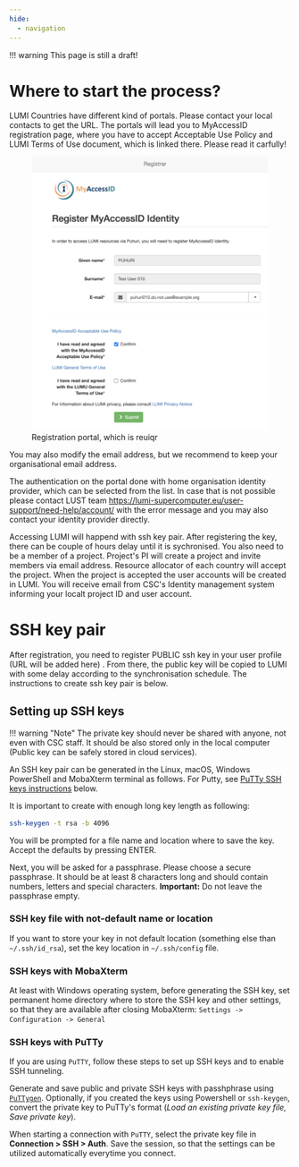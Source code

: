 ```yaml
---
hide:
  - navigation
---
```


!!! warning
    This page is still a draft!
    

# Where to start the process?

LUMI Countries have different kind of portals. Please contact your local contacts to get the URL.
The portals will lead you to MyAccessID registration page, where you have to accept Acceptable Use Policy and LUMI Terms of Use document, which is linked there. Please read it carfully!

<figure>
  <img 
    src="../assets/images/Puhuri_Registration_example.png" 
    width="560"
    alt="Screenshot of registrationg portal"
  >
  <figcaption>Registration portal, which is reuiqr</figcaption>
</figure>

 
You may also modify the email address, but we recommend to keep your organisational email address.

The authentication on the portal done with home organisation identity provider, which can be selected from the list. 
In case that is not possible please contact LUST team https://lumi-supercomputer.eu/user-support/need-help/account/ with the error message and you may also contact your identity provider directly.

Accessing LUMI will happend with ssh key pair. 
After registering the key, there can be couple of hours delay until it is sychronised.
You also need to be a member of a project. Project's PI will create a project and invite members via email address. Resource allocator of each country will accept the project.
When the project is accepted the user accounts will be created in LUMI. You will receive email from CSC's Identity management system informing your localt project ID and user account.

# SSH key pair 

After registration, you need to register PUBLIC ssh key in your user profile (URL will be added here) . From there, the public key will be copied to LUMI with some delay according to the synchronisation schedule. The instructions to create ssh key pair is below.

## Setting up SSH keys

!!! warning "Note"
    The private key should never be shared with anyone, not even with
    CSC staff. It should be also stored only in the local computer (Public key
    can be safely stored in cloud services).

An SSH key pair can be generated in the Linux, macOS, Windows PowerShell and MobaXterm terminal as follows. For Putty, see [PuTTy SSH keys instructions](#ssh-keys-with-putty) below.

It is important to create with enough long key length as following:

```bash
ssh-keygen -t rsa -b 4096
```

You will be prompted for a file name and location where to save the
key. Accept the defaults by pressing ENTER.

Next, you will be asked for a passphrase. Please choose a secure
passphrase. It should be at least 8 characters long and should contain
numbers, letters and special characters. **Important:** Do not leave
the passphrase empty.

### SSH key file with not-default name or location
If you want to store your key in not default location (something else than `~/.ssh/id_rsa`), set the key location in `~/.ssh/config` file.
 
### SSH keys with MobaXterm
At least with Windows operating system, before generating the SSH key, set permanent home directory where to store the SSH key and other settings, so that they are available after closing MobaXterm: `Settings -> Configuration -> General`

### SSH keys with PuTTy
If you are using `PuTTY`, follow these steps to set up SSH keys and to enable SSH tunneling.  

Generate and save public and private SSH keys with passhphrase using [`PuTTygen`](https://www.puttygen.com/#How_to_use_PuTTYgen). Optionally, if you created the keys using Powershell or `ssh-keygen`, convert the private key to PuTTy's format (*Load an existing private key file, Save private key*). 

When starting a connection with `PuTTY`, select the private key file in **Connection > SSH > Auth**. Save the session, so that the settings can be utilized automatically everytime you connect.
